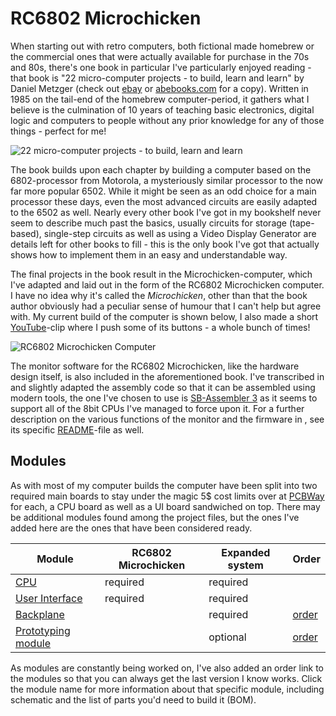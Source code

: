 # RC6802 Microchicken

When starting out with retro computers, both fictional made homebrew or the commercial ones that were actually available for purchase in the 70s and 80s, there's one book in particular I've particularly enjoyed reading - that book is "22 micro-computer projects - to build, learn and learn" by Daniel Metzger (check out [ebay](http://ebay.com) or [abebooks.com](http://abebooks.com) for a copy). Written in 1985 on the tail-end of the homebrew computer-period, it gathers what I believe is the culmination of 10 years of teaching basic electronics, digital logic and computers to people without any prior knowledge for any of those things - perfect for me!

![22 micro-computer projects - to build, learn and learn](https://github.com/tebl/RC6802-Microchicken/raw/master/gallery/2019-09-19%2011.49.57.jpg)

The book builds upon each chapter by building a computer based on the 6802-processor from Motorola, a mysteriously similar processor to the now far more popular 6502. While it might be seen as an odd choice for a main processor these days, even the most advanced circuits are easily adapted to the 6502 as well. Nearly every other book I've got in my bookshelf never seem to describe much past the basics, usually circuits for storage (tape-based), single-step circuits as well as using a Video Display Generator are details left for other books to fill - this is the only book I've got that actually shows how to implement them in an easy and understandable way.

The final projects in the book result in the Microchicken-computer, which I've adapted and laid out in the form of the RC6802 Microchicken computer. I have no idea why it's called the *Microchicken*, other than that the book author obviously had a peculiar sense of humour that I can't help but agree with. My current build of the computer is shown below, I also made a short [YouTube](https://www.youtube.com/watch?v=bi4SIbvGzfI)-clip where I push some of its buttons - a whole bunch of times!

![RC6802 Microchicken Computer](https://github.com/tebl/RC6802-Microchicken/raw/master/gallery/2019-11-25%2020.13.31.jpg)

The monitor software for the RC6802 Microchicken, like the hardware design itself, is also included in the aforementioned book. I've transcribed in and slightly adapted the assembly code so that it can be assembled using modern tools, the one I've chosen to use is [SB-Assembler 3](https://www.sbprojects.net/sbasm/) as it seems to support all of the 8bit CPUs I've managed to force upon it. For a further description on the various functions of the monitor and the firmware in , see its specific [README](https://github.com/tebl/RC6802-Microchicken/tree/master/software/firmware)-file as well. 

## Modules
As with most of my computer builds the computer have been split into two required main boards to stay under the magic 5$ cost limits over at [PCBWay](https://www.pcbway.com/setinvite.aspx?inviteid=88707) for each, a CPU board as well as a UI board sandwiched on top. There may be additional modules found among the project files, but the ones I've added here are the ones that have been considered ready.

| Module             | RC6802 Microchicken        | Expanded system | Order |
| ------------------ | -------------------------- | --------------- | ----- |
| [CPU](https://github.com/tebl/RC6802-Microchicken/tree/master/RC6802%20CPU) | required | required | |
| [User Interface](https://github.com/tebl/RC6802-Microchicken/tree/master/RC6802%20UI) | required | required | |
| [Backplane](https://github.com/tebl/RC6502-Apple-1-Replica/tree/master/RC6502%20Backplane) | | required | [order](https://www.pcbway.com/project/shareproject/RC6502_Apple_1_Replica__Backplane_module_revision_A_.html?inviteid=88707) |
| [Prototyping module](https://github.com/tebl/RC6502-Apple-1-Replica/tree/master/RC6502%20Prototyping) | | optional | [order](https://www.pcbway.com/project/shareproject/RC6502_Apple_1_Replica__Module_prototyping_board_.html?inviteid=88707) |

As modules are constantly being worked on, I've also added an order link to the modules so that you can always get the last version I know works. Click the module name for more information about that specific module, including schematic and the list of parts you'd need to build it (BOM).